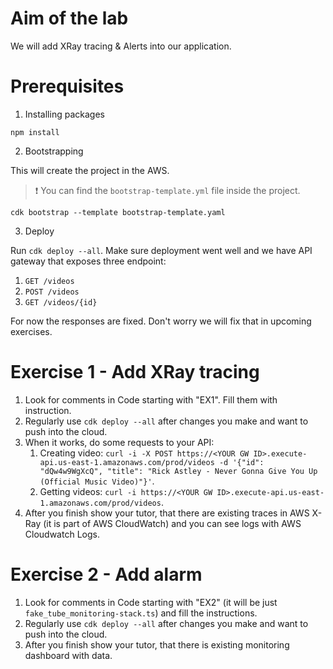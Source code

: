 # Aim of the lab

We will add XRay tracing & Alerts into our application.

# Prerequisites

1. Installing packages

```
npm install
```

2. Bootstrapping

This will create the project in the AWS.

> ❗️ You can find the `bootstrap-template.yml` file inside the project.

```
cdk bootstrap --template bootstrap-template.yaml 
```

3. Deploy

Run `cdk deploy --all`. Make sure deployment went well and we have API gateway that exposes three endpoint:

1. `GET /videos`
2. `POST /videos`
3. `GET /videos/{id}`

For now the responses are fixed. Don't worry we will fix that in upcoming exercises.

# Exercise 1 - Add XRay tracing

1. Look for comments in Code starting with "EX1". Fill them with instruction.
2. Regularly use `cdk deploy --all` after changes you make and want to push into the cloud.
3. When it works, do some requests to your API:
   1. Creating video: `curl -i -X POST https://<YOUR GW ID>.execute-api.us-east-1.amazonaws.com/prod/videos -d '{"id": "dQw4w9WgXcQ", "title": "Rick Astley - Never Gonna Give You Up (Official Music Video)"}'`.
   2. Getting videos: `curl -i https://<YOUR GW ID>.execute-api.us-east-1.amazonaws.com/prod/videos`.
4. After you finish show your tutor, that there are existing traces in AWS X-Ray (it is part of AWS CloudWatch) and you can see logs with AWS Cloudwatch Logs.

# Exercise 2 - Add alarm

1. Look for comments in Code starting with "EX2" (it will be just `fake_tube_monitoring-stack.ts`) and fill the instructions.
2. Regularly use `cdk deploy --all` after changes you make and want to push into the cloud.
3. After you finish show your tutor, that there is existing monitoring dashboard with data. 

